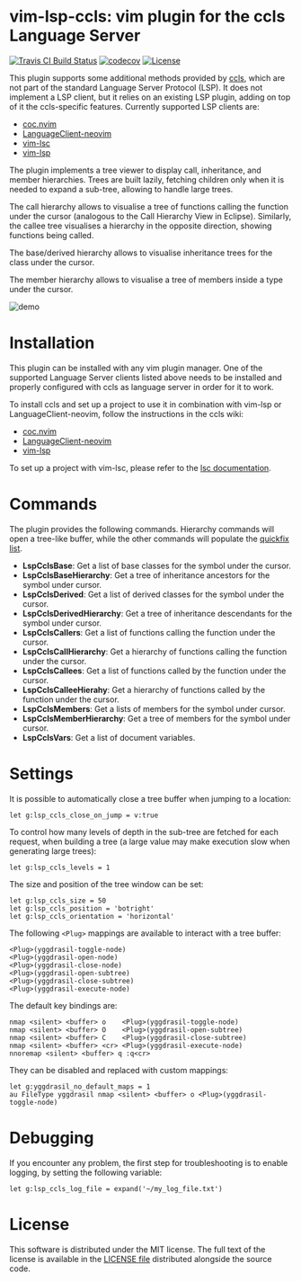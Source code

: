 vim-lsp-ccls: vim plugin for the ccls Language Server
===============================================================
[![Travis CI Build Status](https://travis-ci.org/m-pilia/vim-lsp-ccls.svg?branch=master)](https://travis-ci.org/m-pilia/vim-lsp-ccls)
[![codecov](https://codecov.io/gh/m-pilia/vim-lsp-ccls/branch/master/graph/badge.svg)](https://codecov.io/gh/m-pilia/vim-lsp-ccls/branch/master)
[![License](https://img.shields.io/badge/License-MIT-blue.svg)](https://github.com/m-pilia/vim-lsp-ccls/blob/master/LICENSE)

This plugin supports some additional methods provided by
[ccls](https://github.com/MaskRay/ccls), which are not part of the standard
Language Server Protocol (LSP). It does not implement a LSP client, but it
relies on an existing LSP plugin, adding on top of it the ccls-specific
features. Currently supported LSP clients are:

* [coc.nvim](https://github.com/neoclide/coc.nvim)
* [LanguageClient-neovim](https://github.com/autozimu/LanguageClient-neovim)
* [vim-lsc](https://github.com/natebosch/vim-lsc)
* [vim-lsp](https://github.com/prabirshrestha/vim-lsp)

The plugin implements a tree viewer to display call, inheritance, and member
hierarchies. Trees are built lazily, fetching children only when it is needed
to expand a sub-tree, allowing to handle large trees.

The call hierarchy allows to visualise a tree of functions calling the function
under the cursor (analogous to the Call Hierarchy View in Eclipse). Similarly,
the callee tree visualises a hierarchy in the opposite direction, showing
functions being called.

The base/derived hierarchy allows to visualise inheritance trees for the class
under the cursor.

The member hierarchy allows to visualise a tree of members inside a type under
the cursor.

![demo](https://user-images.githubusercontent.com/8300317/56425740-e14c7e00-62b5-11e9-8b83-d1d064fc3033.gif)

Installation
============

This plugin can be installed with any vim plugin manager. One of the supported
Language Server clients listed above needs to be installed and properly
configured with ccls as language server in order for it to work.

To install ccls and set up a project to use it in combination with vim-lsp or
LanguageClient-neovim, follow the instructions in the ccls wiki:
* [coc.nvim](https://github.com/MaskRay/ccls/wiki/coc.nvim)
* [LanguageClient-neovim](https://github.com/MaskRay/ccls/wiki/LanguageClient-neovim)
* [vim-lsp](https://github.com/MaskRay/ccls/wiki/vim-lsp)

To set up a project with vim-lsc, please refer to the [lsc
documentation](https://github.com/natebosch/vim-lsc/blob/master/doc/lsc.txt).

Commands
========

The plugin provides the following commands. Hierarchy commands will open a
tree-like buffer, while the other commands will populate the [quickfix
list](http://vimdoc.sourceforge.net/htmldoc/quickfix.html).

* **LspCclsBase**:
  Get a list of base classes for the symbol under the cursor.
* **LspCclsBaseHierarchy**:
  Get a tree of inheritance ancestors for the symbol under cursor.
* **LspCclsDerived**:
  Get a list of derived classes for the symbol under the cursor.
* **LspCclsDerivedHierarchy**:
  Get a tree of inheritance descendants for the symbol under cursor.
* **LspCclsCallers**:
  Get a list of functions calling the function under the cursor.
* **LspCclsCallHierarchy**:
  Get a hierarchy of functions calling the function under the cursor.
* **LspCclsCallees**:
  Get a list of functions called by the function under the cursor.
* **LspCclsCalleeHierahy**:
  Get a hierarchy of functions called by the function under the cursor.
* **LspCclsMembers**:
  Get a lists of members for the symbol under cursor.
* **LspCclsMemberHierarchy**:
  Get a tree of members for the symbol under cursor.
* **LspCclsVars**:
  Get a list of document variables.

Settings
========

It is possible to automatically close a tree buffer when jumping to a location:
```vim
let g:lsp_ccls_close_on_jump = v:true
```

To control how many levels of depth in the sub-tree are fetched for each
request, when building a tree (a large value may make execution slow when
generating large trees):
```vim
let g:lsp_ccls_levels = 1
```

The size and position of the tree window can be set:
```vim
let g:lsp_ccls_size = 50
let g:lsp_ccls_position = 'botright'
let g:lsp_ccls_orientation = 'horizontal'
```

The following `<Plug>` mappings are available to interact with a tree buffer:
```
<Plug>(yggdrasil-toggle-node)
<Plug>(yggdrasil-open-node)
<Plug>(yggdrasil-close-node)
<Plug>(yggdrasil-open-subtree)
<Plug>(yggdrasil-close-subtree)
<Plug>(yggdrasil-execute-node)
```

The default key bindings are:
```vim
nmap <silent> <buffer> o    <Plug>(yggdrasil-toggle-node)
nmap <silent> <buffer> O    <Plug>(yggdrasil-open-subtree)
nmap <silent> <buffer> C    <Plug>(yggdrasil-close-subtree)
nmap <silent> <buffer> <cr> <Plug>(yggdrasil-execute-node)
nnoremap <silent> <buffer> q :q<cr>
```

They can be disabled and replaced with custom mappings:
```vim
let g:yggdrasil_no_default_maps = 1
au FileType yggdrasil nmap <silent> <buffer> o <Plug>(yggdrasil-toggle-node)
```

Debugging
=========

If you encounter any problem, the first step for troubleshooting is to enable
logging, by setting the following variable:

```vim
let g:lsp_ccls_log_file = expand('~/my_log_file.txt')
```

License
=======

This software is distributed under the MIT license. The full text of the license
is available in the [LICENSE
file](https://github.com/m-pilia/vim-lsp-ccls/blob/master/LICENSE) distributed
alongside the source code.
